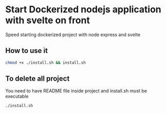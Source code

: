 # Start Dockerized nodejs application with svelte on front
Speed starting dockerized project with node express and svelte 


## How to use it

```bash
chmod +x ./install.sh && install.sh
```

## To delete all project

You need to have README file inside project and install.sh must be executable

```bash
./install.sh
```